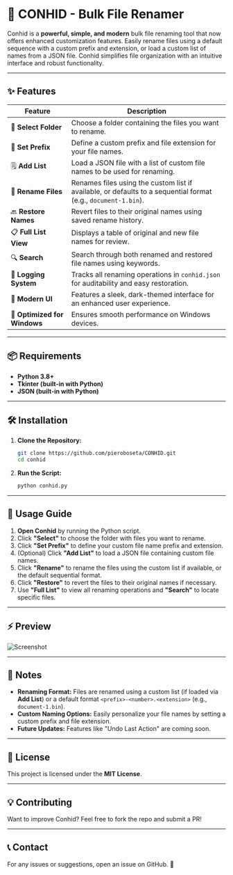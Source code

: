 # 🌟 CONHID - Bulk File Renamer

Conhid is a **powerful, simple, and modern** bulk file renaming tool that now offers enhanced customization features. Easily rename files using a default sequence with a custom prefix and extension, or load a custom list of names from a JSON file. Conhid simplifies file organization with an intuitive interface and robust functionality.

---

## ✨ Features

| Feature                      | Description |
|------------------------------|-------------|
| 📂 **Select Folder**         | Choose a folder containing the files you want to rename. |
| 📝 **Set Prefix**            | Define a custom prefix and file extension for your file names. |
| 🗒 **Add List**              | Load a JSON file with a list of custom file names to be used for renaming. |
| 🔄 **Rename Files**          | Renames files using the custom list if available, or defaults to a sequential format (e.g., `document-1.bin`). |
| 🔙 **Restore Names**         | Revert files to their original names using saved rename history. |
| 📋 **Full List View**        | Displays a table of original and new file names for review. |
| 🔍 **Search**                | Search through both renamed and restored file names using keywords. |
| 📖 **Logging System**        | Tracks all renaming operations in `conhid.json` for auditability and easy restoration. |
| 🎨 **Modern UI**             | Features a sleek, dark-themed interface for an enhanced user experience. |
| 🚀 **Optimized for Windows** | Ensures smooth performance on Windows devices. |

---

## 📦 Requirements

- **Python 3.8+**
- **Tkinter (built-in with Python)**
- **JSON (built-in with Python)**

---

## 🛠 Installation

1. **Clone the Repository:**

   ```bash
   git clone https://github.com/pieroboseta/CONHID.git
   cd conhid
   ```

2. **Run the Script:**
   ```bash
   python conhid.py
   ```

---

## 🚀 Usage Guide

1. **Open Conhid** by running the Python script.
2. Click **"Select"** to choose the folder with files you want to rename.
3. Click **"Set Prefix"** to define your custom file name prefix and extension.
4. (Optional) Click **"Add List"** to load a JSON file containing custom file names.
5. Click **"Rename"** to rename the files using the custom list if available, or the default sequential format.
6. Click **"Restore"** to revert the files to their original names if necessary.
7. Use **"Full List"** to view all renaming operations and **"Search"** to locate specific files.

---

## ⚡ Preview

![Screenshot](https://github.com/user-attachments/assets/921d32e6-9a1f-4348-98aa-2249c30d2c39)


---

## 📝 Notes
- **Renaming Format:** Files are renamed using a custom list (if loaded via **Add List**) or a default format `<prefix>-<number>.<extension>` (e.g., `document-1.bin`).
- **Custom Naming Options:** Easily personalize your file names by setting a custom prefix and file extension.
- **Future Updates:** Features like "Undo Last Action" are coming soon.

---

## 📌 License
This project is licensed under the **MIT License**.

---

## 💡 Contributing
Want to improve Conhid? Feel free to fork the repo and submit a PR!

---

## 📞 Contact
For any issues or suggestions, open an issue on GitHub. 🚀
